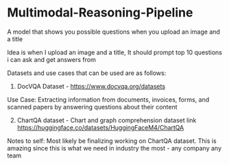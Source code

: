 # Multimodal-Reasoning-Pipeline
A model that shows you possible questions when you upload an image and a title



Idea is when I upload an image and a title, It should prompt top 10 questions i can ask and get answers from


Datasets and use cases that can be used are as follows:

1. DocVQA Dataset - 
https://www.docvqa.org/datasets

Use Case: Extracting information from documents, invoices, forms, and scanned papers by answering 
questions about their content

2. ChartQA dataset - Chart and graph comprehension
dataset link
https://huggingface.co/datasets/HuggingFaceM4/ChartQA



Notes to self:
Most likely be finalizing working on ChartQA dataset. This is amazing since this is what we need in industry the most - any company any team
